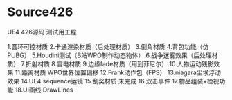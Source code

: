 # Source426

UE4 426源码  测试用工程

1.圆环可控材质
2.卡通渲染材质（后处理材质）
3.倒角材质
4.背包功能（仿PUBG）
5.Houdini测试（B站WPO制作动态物体）
6.战争迷雾效果（后处理材质）
7.折射材质
8.雷电材质
9.边缘fade材质（用到菲尼尔）
10.人物运动残影效果
11.距离材质 WPO世界位置偏移
12.Frank动作包（FPS）
13.niagara尘埃浮动效果
14.UE4 sequence运镜
15.刮奖材质 未完成
16.双击事件
17.物品组装+检视功能
18.UI画线 DrawLines